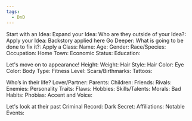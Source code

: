 ```yaml
---
tags:
  - DnD
---
```


Start with an Idea:
Expand your Idea:
Who are they outside of your Idea?:
Apply your Idea:
Backstory applied here
Go Deeper:
What is going to be done to fix it?:
Apply a Class:
Name:
Age:
Gender:
Race/Species:
Occupation:
Home Town:
Economic Status:
Education:

Let's move on to appearance!
Height:
Weight:
Hair Style:
Hair Color:
Eye Color:
Body Type:
Fitness Level:
Scars/Birthmarks:
Tattoos:

Who’s in their life?
Lover/Partner:
Parents:
Children:
Friends:
Rivals:
Enemies:
Personality
Traits:
Flaws:
Hobbies:
Skills/Talents:
Morals:
Bad Habits:
Phobias:
Accent and Voice:

Let's look at their past
Criminal Record:
Dark Secret:
Affiliations:
Notable Events: